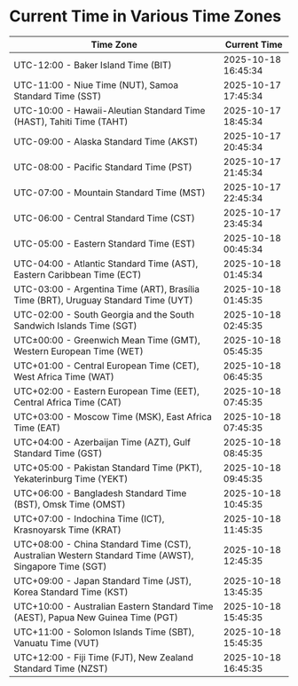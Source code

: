 # Current Time in Various Time Zones

| Time Zone | Current Time |
|-----------|--------------|
| UTC-12:00 - Baker Island Time (BIT) | 2025-10-18 16:45:34 |
| UTC-11:00 - Niue Time (NUT), Samoa Standard Time (SST) | 2025-10-17 17:45:34 |
| UTC-10:00 - Hawaii-Aleutian Standard Time (HAST), Tahiti Time (TAHT) | 2025-10-17 18:45:34 |
| UTC-09:00 - Alaska Standard Time (AKST) | 2025-10-17 20:45:34 |
| UTC-08:00 - Pacific Standard Time (PST) | 2025-10-17 21:45:34 |
| UTC-07:00 - Mountain Standard Time (MST) | 2025-10-17 22:45:34 |
| UTC-06:00 - Central Standard Time (CST) | 2025-10-17 23:45:34 |
| UTC-05:00 - Eastern Standard Time (EST) | 2025-10-18 00:45:34 |
| UTC-04:00 - Atlantic Standard Time (AST), Eastern Caribbean Time (ECT) | 2025-10-18 01:45:34 |
| UTC-03:00 - Argentina Time (ART), Brasília Time (BRT), Uruguay Standard Time (UYT) | 2025-10-18 01:45:35 |
| UTC-02:00 - South Georgia and the South Sandwich Islands Time (SGT) | 2025-10-18 02:45:35 |
| UTC±00:00 - Greenwich Mean Time (GMT), Western European Time (WET) | 2025-10-18 05:45:35 |
| UTC+01:00 - Central European Time (CET), West Africa Time (WAT) | 2025-10-18 06:45:35 |
| UTC+02:00 - Eastern European Time (EET), Central Africa Time (CAT) | 2025-10-18 07:45:35 |
| UTC+03:00 - Moscow Time (MSK), East Africa Time (EAT) | 2025-10-18 07:45:35 |
| UTC+04:00 - Azerbaijan Time (AZT), Gulf Standard Time (GST) | 2025-10-18 08:45:35 |
| UTC+05:00 - Pakistan Standard Time (PKT), Yekaterinburg Time (YEKT) | 2025-10-18 09:45:35 |
| UTC+06:00 - Bangladesh Standard Time (BST), Omsk Time (OMST) | 2025-10-18 10:45:35 |
| UTC+07:00 - Indochina Time (ICT), Krasnoyarsk Time (KRAT) | 2025-10-18 11:45:35 |
| UTC+08:00 - China Standard Time (CST), Australian Western Standard Time (AWST), Singapore Time (SGT) | 2025-10-18 12:45:35 |
| UTC+09:00 - Japan Standard Time (JST), Korea Standard Time (KST) | 2025-10-18 13:45:35 |
| UTC+10:00 - Australian Eastern Standard Time (AEST), Papua New Guinea Time (PGT) | 2025-10-18 15:45:35 |
| UTC+11:00 - Solomon Islands Time (SBT), Vanuatu Time (VUT) | 2025-10-18 15:45:35 |
| UTC+12:00 - Fiji Time (FJT), New Zealand Standard Time (NZST) | 2025-10-18 16:45:35 |
